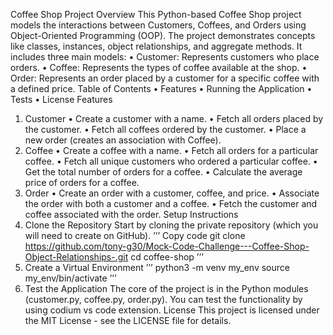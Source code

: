 Coffee Shop Project
Overview
This Python-based Coffee Shop project models the interactions between Customers, Coffees, and Orders using Object-Oriented Programming (OOP). The project demonstrates concepts like classes, instances, object relationships, and aggregate methods. It includes three main models:
•	Customer: Represents customers who place orders.
•	Coffee: Represents the types of coffee available at the shop.
•	Order: Represents an order placed by a customer for a specific coffee with a defined price.
Table of Contents
•	Features
•	Running the Application
•	Tests
•	License
Features
1. Customer
•	Create a customer with a name.
•	Fetch all orders placed by the customer.
•	Fetch all coffees ordered by the customer.
•	Place a new order (creates an association with Coffee).
2. Coffee
•	Create a coffee with a name.
•	Fetch all orders for a particular coffee.
•	Fetch all unique customers who ordered a particular coffee.
•	Get the total number of orders for a coffee.
•	Calculate the average price of orders for a coffee.
3. Order
•	Create an order with a customer, coffee, and price.
•	Associate the order with both a customer and a coffee.
•	Fetch the customer and coffee associated with the order.
Setup Instructions
1. Clone the Repository
Start by cloning the private repository (which you will need to create on GitHub).
’’’
Copy code
git clone https://github.com/tony-g30/Mock-Code-Challenge---Coffee-Shop-Object-Relationships-.git
cd coffee-shop
’’’
2. Create a Virtual Environment
’’’
python3 -m venv my_env
source my_env/bin/activate
’’’
4. Test the Application
The core of the project is in the Python modules (customer.py, coffee.py, order.py). You can test the functionality by using codium vs code extension.
License
This project is licensed under the MIT License - see the LICENSE file for details.
